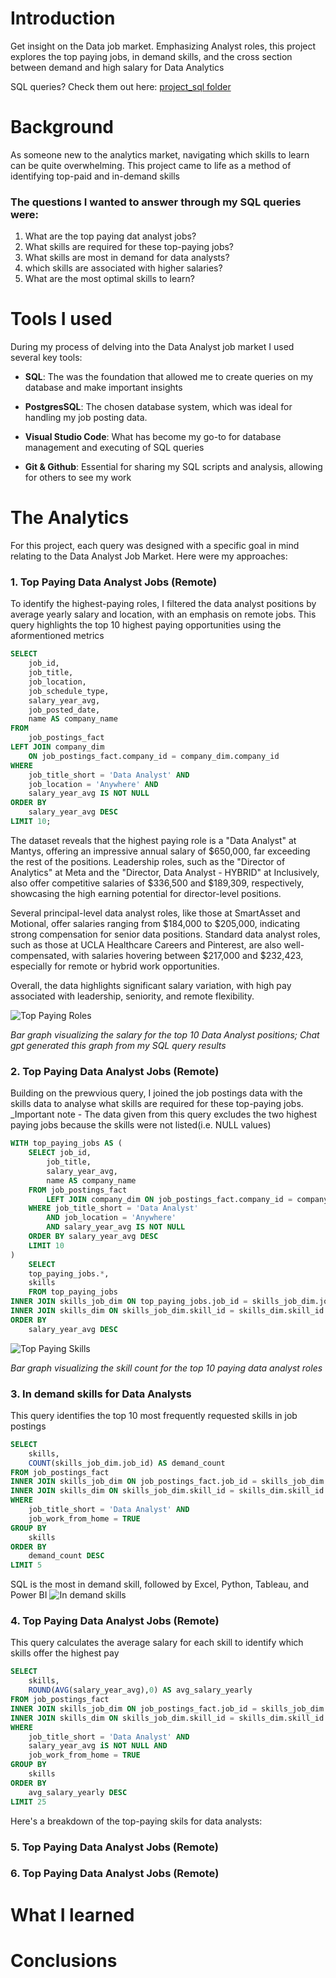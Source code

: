 # Introduction
Get insight on the Data job market. Emphasizing Analyst roles, this project explores the top paying jobs, in demand skills, and the cross section between demand and high salary for Data Analytics

SQL queries? Check them out here: [project_sql folder](/project_sql/)

# Background
As someone new to the analytics market, navigating which skills to learn can be quite overwhelming. This project came to life as a method of identifying top-paid and in-demand skills

### The questions I wanted to answer through my SQL queries were: 

1. What are the top paying dat analyst jobs?
2. What skills are required for these top-paying jobs?
3. What skills are most in demand for data analysts?
4. which skills are associated with higher salaries?
5. What are the most optimal skills to learn?

# Tools I used
During my process of delving into the Data Analyst job market I used several key tools:

- **SQL**: The was the foundation that allowed me to create queries on my database and make important insights 

- **PostgresSQL**: The chosen database system, which was ideal for handling my job posting data.

- **Visual Studio Code**: What has become my go-to for database management and executing of SQL queries

- **Git & Github**: Essential for sharing my SQL scripts and analysis, allowing for others to see my work

# The Analytics
For this project, each query was designed with a specific goal in mind relating to the Data Analyst Job Market. Here were my approaches:

### 1. Top Paying Data Analyst Jobs (Remote) ###

To identify the highest-paying roles, I filtered the data analyst positions by average yearly salary and location, with an emphasis on remote jobs. This query highlights the top 10 highest paying opportunities using the aformentioned metrics 

```sql
SELECT
    job_id,
    job_title,
    job_location,
    job_schedule_type,
    salary_year_avg,
    job_posted_date,
    name AS company_name
FROM
    job_postings_fact
LEFT JOIN company_dim
    ON job_postings_fact.company_id = company_dim.company_id
WHERE
    job_title_short = 'Data Analyst' AND
    job_location = 'Anywhere' AND
    salary_year_avg IS NOT NULL
ORDER BY
    salary_year_avg DESC
LIMIT 10;
```

The dataset reveals that the highest paying role is a "Data Analyst" at Mantys, offering an impressive annual salary of $650,000, far exceeding the rest of the positions. Leadership roles, such as the "Director of Analytics" at Meta and the "Director, Data Analyst - HYBRID" at Inclusively, also offer competitive salaries of $336,500 and $189,309, respectively, showcasing the high earning potential for director-level positions. 

Several principal-level data analyst roles, like those at SmartAsset and Motional, offer salaries ranging from $184,000 to $205,000, indicating strong compensation for senior data positions. Standard data analyst roles, such as those at UCLA Healthcare Careers and Pinterest, are also well-compensated, with salaries hovering between $217,000 and $232,423, especially for remote or hybrid work opportunities. 

Overall, the data highlights significant salary variation, with high pay associated with leadership, seniority, and remote flexibility.

![Top Paying Roles](assets\1_top_paying_jobs.png)

*Bar graph visualizing the salary for the top 10 Data Analyst positions; Chat gpt generated this graph from my SQL query results*

### 2. Top Paying Data Analyst Jobs (Remote) ###
Building on the prewvious query, I joined the job postings data with the skills data to analyse what skills are required for these top-paying jobs. _Important note - The data given from this query excludes the two highest paying jobs because the skills were not listed(i.e. NULL values)


```SQL
WITH top_paying_jobs AS (
    SELECT job_id,
        job_title,
        salary_year_avg,
        name AS company_name
    FROM job_postings_fact
        LEFT JOIN company_dim ON job_postings_fact.company_id = company_dim.company_id
    WHERE job_title_short = 'Data Analyst'
        AND job_location = 'Anywhere'
        AND salary_year_avg IS NOT NULL
    ORDER BY salary_year_avg DESC
    LIMIT 10
)
    SELECT 
    top_paying_jobs.*,
    skills
    FROM top_paying_jobs
INNER JOIN skills_job_dim ON top_paying_jobs.job_id = skills_job_dim.job_id
INNER JOIN skills_dim ON skills_job_dim.skill_id = skills_dim.skill_id
ORDER BY 
    salary_year_avg DESC
```
![Top Paying Skills](assets\2_top_paying_job_skills.png)

*Bar graph visualizing the skill count for the top 10 paying data analyst roles*

### 3. In demand skills for Data Analysts ###
This query identifies the top 10 most frequently requested skills in job postings
```sql
SELECT 
    skills,
    COUNT(skills_job_dim.job_id) AS demand_count
FROM job_postings_fact
INNER JOIN skills_job_dim ON job_postings_fact.job_id = skills_job_dim.job_id
INNER JOIN skills_dim ON skills_job_dim.skill_id = skills_dim.skill_id
WHERE 
    job_title_short = 'Data Analyst' AND
    job_work_from_home = TRUE
GROUP BY 
    skills
ORDER BY
    demand_count DESC
LIMIT 5
```
SQL is the most in demand skill, followed by Excel, Python, Tableau, and Power BI
![In demand skills](assets\3.png)

### 4. Top Paying Data Analyst Jobs (Remote) ###
This query calculates the average salary for each skill to identify which skills offer the highest pay
```sql
SELECT 
    skills,
    ROUND(AVG(salary_year_avg),0) AS avg_salary_yearly
FROM job_postings_fact
INNER JOIN skills_job_dim ON job_postings_fact.job_id = skills_job_dim.job_id
INNER JOIN skills_dim ON skills_job_dim.skill_id = skills_dim.skill_id
WHERE 
    job_title_short = 'Data Analyst' AND
    salary_year_avg iS NOT NULL AND
    job_work_from_home = TRUE
GROUP BY 
    skills
ORDER BY
    avg_salary_yearly DESC
LIMIT 25
```
Here's a breakdown of the top-paying skils for data analysts:

### 5. Top Paying Data Analyst Jobs (Remote) ###


### 6. Top Paying Data Analyst Jobs (Remote) ###
# What I learned 

# Conclusions 